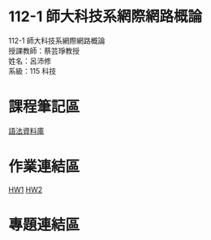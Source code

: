# 112-1 師大科技系網際網路概論  
112-1 師大科技系網際網路概論  
授課教師：蔡芸琤教授  
姓名：呂沛修  
系級：115 科技  
# 課程筆記區  
[語法資料庫](https://www.w3schools.com/html/html_elements.asp)
# 作業連結區
[HW1](https://peihsiulu.github.io/HW1/)
[HW2](https://studio.youtube.com/video/2WbSfjxPQxo/edit)

# 專題連結區 



